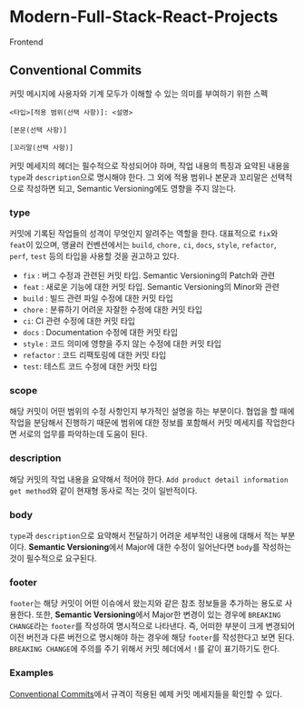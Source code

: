 # Modern-Full-Stack-React-Projects

Frontend

## Conventional Commits

커밋 메시지에 사용자와 기계 모두가 이해할 수 있는 의미를 부여하기 위한 스펙

```plaintext
<타입>[적용 범위(선택 사항)]: <설명>

[본문(선택 사항)]

[꼬리말(선택 사항)]
```

커밋 메세지의 헤더는 필수적으로 작성되어야 하며, 작업 내용의 특징과 요약된 내용을 `type`과 `description`으로 명시해야 한다. 그 외에 적용 범위나 본문과 꼬리말은 선택적으로 작성하면 되고, Semantic Versioning에도 영향을 주지 않는다.

### type

커밋에 기록된 작업들의 성격이 무엇인지 알려주는 역할을 한다. 대표적으로 `fix`와 `feat`이 있으며, 앵귤러 컨벤션에서는 `build`, `chore,` `ci`, `docs`, `style`, `refactor`, `perf`, `test` 등의 타입을 사용할 것을 권고하고 있다.

- `fix` : 버그 수정과 관련된 커밋 타입. Semantic Versioning의 Patch와 관련
- `feat` : 새로운 기능에 대한 커밋 타입. Semantic Versioning의 Minor와 관련
- `build` : 빌드 관련 파일 수정에 대한 커밋 타입
- `chore` : 분류하기 어려운 자잘한 수정에 대한 커밋 타입
- `ci`: CI 관련 수정에 대한 커밋 타입
- `docs` : Documentation 수정에 대한 커밋 타입
- `style` : 코드 의미에 영향을 주지 않는 수정에 대한 커밋 타입
- `refactor` : 코드 리팩토링에 대한 커밋 타입
- `test`: 테스트 코드 수정에 대한 커밋 타입

### scope

해당 커밋이 어떤 범위의 수정 사항인지 부가적인 설명을 하는 부분이다. 협업을 할 때에 작업을 분담해서 진행하기 때문에 범위에 대한 정보를 포함해서 커밋 메세지를 작업한다면 서로의 업무를 파악하는데 도움이 된다.

### description

해당 커밋의 작업 내용을 요약해서 적어야 한다. `Add product detail information get method`와 같이 현재형 동사로 적는 것이 일반적이다.

### body

`type`과 `description`으로 요약해서 전달하기 어려운 세부적인 내용에 대해서 적는 부분이다. **Semantic Versioning**에서 Major에 대한 수정이 일어난다면 `body`를 작성하는 것이 필수적으로 요구된다.

### footer

`footer`는 해당 커밋이 어떤 이슈에서 왔는지와 같은 참조 정보들을 추가하는 용도로 사용한다. 또한, **Semantic Versioning**에서 Major한 변경이 있는 경우에 `BREAKING CHANGE`라는 `footer`를 작성하여 명시적으로 나타낸다. 즉, 어떠한 부분이 크게 변경되어 이전 버전과 다른 버전으로 명시해야 하는 경우에 해당 `footer`를 작성한다고 보면 된다. `BREAKING CHANGE`에 주의를 주기 위해서 커밋 헤더에서 `!`를 같이 표기하기도 한다.

### Examples

[Conventional Commits](https://www.conventionalcommits.org/ko/v1.0.0/#%EC%98%88%EC%A0%9C)에서 규격이 적용된 예제 커밋 메세지들을 확인할 수 있다.
